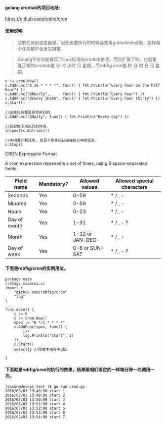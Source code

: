 #### golang crontab的项目地址:
https://github.com/robfig/cron

#### 使用说明

>注册任务到调度器里，当任务要执行的时候会使用goroutines调用，这样每个任务都不会发生阻塞。 

>Golang不仅仅是兼容了linux标准的crontab格式，而且扩展了秒。也就是说正常的crontab是 分 时 小时 月 星期，而robfig cron是 秒 分 时 日 月 星期。 

```
c := cron.New()
c.AddFunc("0 30 * * * *", func() { fmt.Println("Every hour on the half hour") })
c.AddFunc("@hourly",      func() { fmt.Println("Every hour") })
c.AddFunc("@every 1h30m", func() { fmt.Println("Every hour thirty") })
c.Start()
 
//这些任务都是异步执行的.
c.AddFunc("@daily", func() { fmt.Println("Every day") })
 
//获取他下次执行的时间. 
inspect(c.Entries())
 
//关闭着计划任务, 但是不能关闭已经在执行中的任务. 
c.Stop()  

```
 
CRON Expression Format
 
A cron expression represents a set of times, using 6 space-separated fields.

Field name   | Mandatory? | Allowed values  | Allowed special characters
----------   | ---------- | --------------  | --------------------------
Seconds      | Yes        | 0-59            | * / , -
Minutes      | Yes        | 0-59            | * / , -
Hours        | Yes        | 0-23            | * / , -
Day of month | Yes        | 1-31            | * / , - ?
Month        | Yes        | 1-12 or JAN-DEC | * / , -
Day of week  | Yes        | 0-6 or SUN-SAT  | * / , - ?


#### 下面是robfig/cron的实例用法。 

```
package main
//blog: xiaorui.cc
import (
    "github.com/robfig/cron"
    "log"
)
 
func main() {
    i := 0
    c := cron.New()
    spec := "0 */1 * * * *"
    c.AddFunc(spec, func() {
        i++
        log.Println("start", i)
    })
    c.Start()
    select{} //阻塞主线程不退出
 
}

```

#### 下面就是robfig/cron的执行的效果，结果跟咱们设定的一样每分钟一次调用一次。

```
[eason@devops test ]$ go run cron.go
2016/03/03 13:48:00 start 1
2016/03/03 13:49:00 start 2
2016/03/03 13:50:00 start 3
2016/03/03 13:51:00 start 4
2016/03/03 13:52:00 start 5
2016/03/03 13:53:00 start 6
2016/03/03 13:54:00 start 7

```

